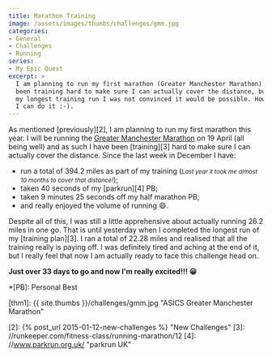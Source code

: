 ```yaml
---
title: Marathon Training
image: /assets/images/thumbs/challenges/gmm.jpg
categories:
- General
- Challenges
- Running
series:
- My Epic Quest
excerpt: >
  I am planning to run my first marathon (Greater Manchester Marathon) this year on 19 April. I have
  been training hard to make sure I can actually cover the distance, but until I managed to complete
  my longest training run I was not convinced it would be possible. However, now I actually believe
  I can do it :-).
---
```


As mentioned [previously][2], I am planning to run my first marathon this year. I will be running 
the [Greater Manchester Marathon][1] on 19 April (all being well) and as such I have been [training][3]
hard to make sure I can actually cover the distance. Since the last week in December I have:

* run a total of 394.2 miles as part of my training (_<small>Last year it took me almost 10 months
  to cover that distance!</small>_);
* taken 40 seconds of my [parkrun][4] PB;
* taken 9 minutes 25 seconds off my half marathon PB;
* and really enjoyed the volume of running :smile:.

Despite all of this, I was still a little apprehensive about actually running 26.2 miles in one go.
That is until yesterday when I completed the longest run of my [training plan][3]. I ran a total of
22.28 miles and realised that all the training really is paying off. I was definitely tired and
aching at the end of it, but I really feel that now I am actually ready to face this challenge head
on. 

**Just over 33 days to go and now I'm really excited!!! :grinning:**


*[PB]: Personal Best

[thm1]: {{ site.thumbs }}/challenges/gmm.jpg "ASICS Greater Manchester Marathon"

[1]: //www.greatermanchestermarathon.com/ "ASICS Greater Manchester Marathon :: Home"
[2]: {% post_url 2015-01-12-new-challenges %} "New Challenges"
[3]: //runkeeper.com/fitness-class/running-marathon/12
[4]: //www.parkrun.org.uk/ "parkrun UK"
